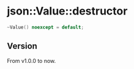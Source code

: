 # **json::Value::destructor**

```cpp
~Value() noexcept = default;
```

## Version

From v1.0.0 to now.

